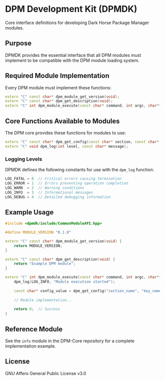 # DPM Development Kit (DPMDK)

Core interface definitions for developing Dark Horse Package Manager modules.

## Purpose

DPMDK provides the essential interface that all DPM modules must implement to be compatible with the DPM module loading system.

## Required Module Implementation

Every DPM module must implement these functions:

```cpp
extern "C" const char* dpm_module_get_version(void);
extern "C" const char* dpm_get_description(void);
extern "C" int dpm_module_execute(const char* command, int argc, char** argv);
```

## Core Functions Available to Modules

The DPM core provides these functions for modules to use:

```cpp
extern "C" const char* dpm_get_config(const char* section, const char* key);
extern "C" void dpm_log(int level, const char* message);
```

### Logging Levels

DPMDK defines the following constants for use with the `dpm_log` function:

```cpp
LOG_FATAL = 0  // Critical errors causing termination
LOG_ERROR = 1  // Errors preventing operation completion
LOG_WARN  = 2  // Warning conditions
LOG_INFO  = 3  // Informational messages
LOG_DEBUG = 4  // Detailed debugging information
```

## Example Usage

```cpp
#include <dpmdk/include/CommonModuleAPI.hpp>

#define MODULE_VERSION "0.1.0"

extern "C" const char* dpm_module_get_version(void) {
    return MODULE_VERSION;
}

extern "C" const char* dpm_get_description(void) {
    return "Example DPM module";
}

extern "C" int dpm_module_execute(const char* command, int argc, char** argv) {
    dpm_log(LOG_INFO, "Module execution started");
    
    const char* config_value = dpm_get_config("section_name", "key_name");
    
    // Module implementation...
    
    return 0;  // Success
}
```

## Reference Module

See the `info` module in the DPM-Core repository for a complete implementation example.

## License

GNU Affero General Public License v3.0